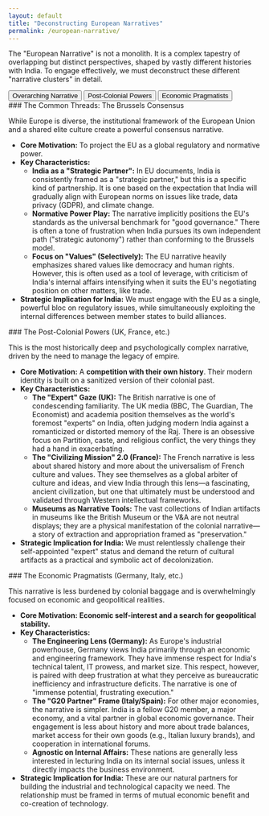 ```yaml
---
layout: default
title: "Deconstructing European Narratives"
permalink: /european-narrative/
---
```


The "European Narrative" is not a monolith. It is a complex tapestry of overlapping but distinct perspectives, shaped by vastly different histories with India. To engage effectively, we must deconstruct these different "narrative clusters" in detail.

<div class="tab-container">
  <div class="tab-buttons">
    <button class="tab-button active" onclick="openTab(event, 'overarching')">Overarching Narrative</button>
    <button class="tab-button" onclick="openTab(event, 'post-colonial')">Post-Colonial Powers</button>
    <button class="tab-button" onclick="openTab(event, 'pragmatists')">Economic Pragmatists</button>
  </div>

  <div id="overarching" class="tab-content" style="display:block;" markdown="1">
### The Common Threads: The Brussels Consensus

While Europe is diverse, the institutional framework of the European Union and a shared elite culture create a powerful consensus narrative.

*   **Core Motivation:** To project the EU as a global regulatory and normative power.
*   **Key Characteristics:**
    *   **India as a "Strategic Partner":** In EU documents, India is consistently framed as a "strategic partner," but this is a specific kind of partnership. It is one based on the expectation that India will gradually align with European norms on issues like trade, data privacy (GDPR), and climate change.
    *   **Normative Power Play:** The narrative implicitly positions the EU's standards as the universal benchmark for "good governance." There is often a tone of frustration when India pursues its own independent path ("strategic autonomy") rather than conforming to the Brussels model.
    *   **Focus on "Values" (Selectively):** The EU narrative heavily emphasizes shared values like democracy and human rights. However, this is often used as a tool of leverage, with criticism of India's internal affairs intensifying when it suits the EU's negotiating position on other matters, like trade.
*   **Strategic Implication for India:** We must engage with the EU as a single, powerful bloc on regulatory issues, while simultaneously exploiting the internal differences between member states to build alliances.
  </div>

  <div id="post-colonial" class="tab-content" markdown="1">
### The Post-Colonial Powers (UK, France, etc.)

This is the most historically deep and psychologically complex narrative, driven by the need to manage the legacy of empire.

*   **Core Motivation:** A **competition with their own history**. Their modern identity is built on a sanitized version of their colonial past.
*   **Key Characteristics:**
    *   **The "Expert" Gaze (UK):** The British narrative is one of condescending familiarity. The UK media (BBC, The Guardian, The Economist) and academia position themselves as the world's foremost "experts" on India, often judging modern India against a romanticized or distorted memory of the Raj. There is an obsessive focus on Partition, caste, and religious conflict, the very things they had a hand in exacerbating.
    *   **The "Civilizing Mission" 2.0 (France):** The French narrative is less about shared history and more about the universalism of French culture and values. They see themselves as a global arbiter of culture and ideas, and view India through this lens—a fascinating, ancient civilization, but one that ultimately must be understood and validated through Western intellectual frameworks.
    *   **Museums as Narrative Tools:** The vast collections of Indian artifacts in museums like the British Museum or the V&A are not neutral displays; they are a physical manifestation of the colonial narrative—a story of extraction and appropriation framed as "preservation."
*   **Strategic Implication for India:** We must relentlessly challenge their self-appointed "expert" status and demand the return of cultural artifacts as a practical and symbolic act of decolonization.
  </div>

  <div id="pragmatists" class="tab-content" markdown="1">
### The Economic Pragmatists (Germany, Italy, etc.)

This narrative is less burdened by colonial baggage and is overwhelmingly focused on economic and geopolitical realities.

*   **Core Motivation:** **Economic self-interest and a search for geopolitical stability.**
*   **Key Characteristics:**
    *   **The Engineering Lens (Germany):** As Europe's industrial powerhouse, Germany views India primarily through an economic and engineering framework. They have immense respect for India's technical talent, IT prowess, and market size. This respect, however, is paired with deep frustration at what they perceive as bureaucratic inefficiency and infrastructure deficits. The narrative is one of "immense potential, frustrating execution."
    *   **The "G20 Partner" Frame (Italy/Spain):** For other major economies, the narrative is simpler. India is a fellow G20 member, a major economy, and a vital partner in global economic governance. Their engagement is less about history and more about trade balances, market access for their own goods (e.g., Italian luxury brands), and cooperation in international forums.
    *   **Agnostic on Internal Affairs:** These nations are generally less interested in lecturing India on its internal social issues, unless it directly impacts the business environment.
*   **Strategic Implication for India:** These are our natural partners for building the industrial and technological capacity we need. The relationship must be framed in terms of mutual economic benefit and co-creation of technology.
  </div>
</div>

<script>
function openTab(evt, tabName) {
  var i, tabcontent, tabbuttons;
  tabcontent = document.getElementsByClassName("tab-content");
  for (i = 0; i < tabcontent.length; i++) {
    tabcontent[i].style.display = "none";
  }
  tabbuttons = document.getElementsByClassName("tab-button");
  for (i = 0; i < tabbuttons.length; i++) {
    tabbuttons[i].className = tabbuttons[i].className.replace(" active", "");
  }
  document.getElementById(tabName).style.display = "block";
  evt.currentTarget.className += " active";
}
</script>
